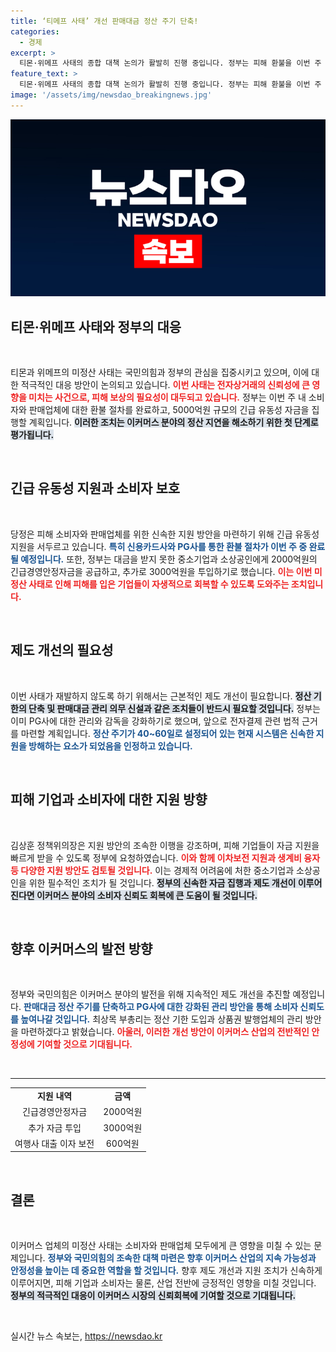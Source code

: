 ```yaml
---
title: ‘티메프 사태’ 개선 판매대금 정산 주기 단축!
categories:
  - 경제
excerpt: >
  티몬·위메프 사태의 종합 대책 논의가 활발히 진행 중입니다. 정부는 피해 환불을 이번 주 내 완료하고, 5000억원 긴급 자금을 집행할 예정입니다. 정산 지연을 방지하는 제도 개선에도 착수할 계획이어서 이커머스 업계의 미래가 주목받고 있습니다.
feature_text: >
  티몬·위메프 사태의 종합 대책 논의가 활발히 진행 중입니다. 정부는 피해 환불을 이번 주 내 완료하고, 5000억원 긴급 자금을 집행할 예정입니다. 정산 지연을 방지하는 제도 개선에도 착수할 계획이어서 이커머스 업계의 미래가 주목받고 있습니다.
image: '/assets/img/newsdao_breakingnews.jpg'
---
```


<p><img src="/assets/img/newsdao_breakingnews.jpg" alt="ranknews 속보" /></p>

<h2 data-ke-size="size26">티몬·위메프 사태와 정부의 대응</h2>

<p data-ke-size="size16">&nbsp;</p>

<p>티몬과 위메프의 미정산 사태는 국민의힘과 정부의 관심을 집중시키고 있으며, 이에 대한 적극적인 대응 방안이 논의되고 있습니다. <b><span style="color: #ee2323;">이번 사태는 전자상거래의 신뢰성에 큰 영향을 미치는 사건으로, 피해 보상의 필요성이 대두되고 있습니다.</span></b> 정부는 이번 주 내 소비자와 판매업체에 대한 환불 절차를 완료하고, 5000억원 규모의 긴급 유동성 자금을 집행할 계획입니다. <b><span style="background-color: #21538527;">이러한 조치는 이커머스 분야의 정산 지연을 해소하기 위한 첫 단계로 평가됩니다.</span></b> </p>

<p data-ke-size="size16">&nbsp;</p>

<h2 data-ke-size="size26">긴급 유동성 지원과 소비자 보호</h2>

<p data-ke-size="size16">&nbsp;</p>

<p>당정은 피해 소비자와 판매업체를 위한 신속한 지원 방안을 마련하기 위해 긴급 유동성 지원을 서두르고 있습니다. <b><span style="color: #1a5490;">특히 신용카드사와 PG사를 통한 환불 절차가 이번 주 중 완료될 예정입니다.</span></b> 또한, 정부는 대금을 받지 못한 중소기업과 소상공인에게 2000억원의 긴급경영안정자금을 공급하고, 추가로 3000억원을 투입하기로 했습니다. <b><span style="color: #ee2323;">이는 이번 미정산 사태로 인해 피해를 입은 기업들이 자생적으로 회복할 수 있도록 도와주는 조치입니다.</span></b> </p>

<p data-ke-size="size16">&nbsp;</p>

<h2 data-ke-size="size26">제도 개선의 필요성</h2>

<p data-ke-size="size16">&nbsp;</p>

<p>이번 사태가 재발하지 않도록 하기 위해서는 근본적인 제도 개선이 필요합니다. <b><span style="background-color: #21538527;">정산 기한의 단축 및 판매대금 관리 의무 신설과 같은 조치들이 반드시 필요할 것입니다.</span></b> 정부는 이미 PG사에 대한 관리와 감독을 강화하기로 했으며, 앞으로 전자결제 관련 법적 근거를 마련할 계획입니다. <b><span style="color: #1a5490;">정산 주기가 40~60일로 설정되어 있는 현재 시스템은 신속한 지원을 방해하는 요소가 되었음을 인정하고 있습니다.</span></b></p>

<p data-ke-size="size16">&nbsp;</p>

<h2 data-ke-size="size26">피해 기업과 소비자에 대한 지원 방향</h2>

<p data-ke-size="size16">&nbsp;</p>

<p>김상훈 정책위의장은 지원 방안의 조속한 이행을 강조하며, 피해 기업들이 자금 지원을 빠르게 받을 수 있도록 정부에 요청하였습니다. <b><span style="color: #ee2323;">이와 함께 이차보전 지원과 생계비 융자 등 다양한 지원 방안도 검토될 것입니다.</span></b> 이는 경제적 어려움에 처한 중소기업과 소상공인을 위한 필수적인 조치가 될 것입니다. <b><span style="background-color: #21538527;">정부의 신속한 자금 집행과 제도 개선이 이루어진다면 이커머스 분야의 소비자 신뢰도 회복에 큰 도움이 될 것입니다.</span></b></p>

<p data-ke-size="size16">&nbsp;</p>

<h2 data-ke-size="size26">향후 이커머스의 발전 방향</h2>

<p data-ke-size="size16">&nbsp;</p>

<p>정부와 국민의힘은 이커머스 분야의 발전을 위해 지속적인 제도 개선을 추진할 예정입니다. <b><span style="color: #1a5490;">판매대금 정산 주기를 단축하고 PG사에 대한 강화된 관리 방안을 통해 소비자 신뢰도를 높여나갈 것입니다.</span></b> 최상목 부총리는 정산 기한 도입과 상품권 발행업체의 관리 방안을 마련하겠다고 밝혔습니다. <b><span style="color: #ee2323;">아울러, 이러한 개선 방안이 이커머스 산업의 전반적인 안정성에 기여할 것으로 기대됩니다.</span></b></p>

<p data-ke-size="size16">&nbsp;</p>

<hr />

<table style="width: 100%; border-collapse: collapse;">
    <tr>
        <td style="text-align: center; height: 17px;"><b>지원 내역</b></td>
        <td style="text-align: center; height: 17px;"><b>금액</b></td>
    </tr>
    <tr>
        <td style="text-align: center; height: 17px;">긴급경영안정자금</td>
        <td style="text-align: center; height: 17px;">2000억원</td>
    </tr>
    <tr>
        <td style="text-align: center; height: 17px;">추가 자금 투입</td>
        <td style="text-align: center; height: 17px;">3000억원</td>
    </tr>
    <tr>
        <td style="text-align: center; height: 17px;">여행사 대출 이자 보전</td>
        <td style="text-align: center; height: 17px;">600억원</td>
    </tr>
</table>

<p data-ke-size="size16">&nbsp;</p>

<h2 data-ke-size="size26">결론</h2>

<p data-ke-size="size16">&nbsp;</p>

<p>이커머스 업체의 미정산 사태는 소비자와 판매업체 모두에게 큰 영향을 미칠 수 있는 문제입니다. <b><span style="color: #1a5490;">정부와 국민의힘의 조속한 대책 마련은 향후 이커머스 산업의 지속 가능성과 안정성을 높이는 데 중요한 역할을 할 것입니다.</span></b> 향후 제도 개선과 지원 조치가 신속하게 이루어지면, 피해 기업과 소비자는 물론, 산업 전반에 긍정적인 영향을 미칠 것입니다. <b><span style="background-color: #21538527;">정부의 적극적인 대응이 이커머스 시장의 신뢰회복에 기여할 것으로 기대됩니다.</span></b></p>

<p data-ke-size="size16">&nbsp;</p>
실시간 뉴스 속보는, <a href="https://newsdao.kr" rel="dofollow">https://newsdao.kr</a>


